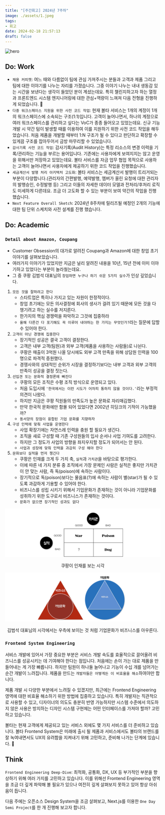 ```yaml
---
title: "[주간회고] 2024년 7주차"
image: ./assets/1.jpeg
tags:
- 회고
date: 2024-02-18 21:57:13
draft: false
---
```


![hero](./assets/1.jpeg)

## Do: Work

- `채용 커피챗`: 여느 때와 다름없이 팀에 관심 가져주시는 분들과 고객과 제품 그리고 팀에 대한 이야기를 나누는 자리를 가졌습니다. 그중 이야기 나누는 내내 생동감 있는 시간을 보낸다는 생각이 들었던 분이 계셨는데요. 특히 챌린지하고자 하는 열정과 프론트엔드 시스템 엔지니어링에 대한 관심+역량이 느껴져 다음 전형을 진행하게 되었습니다. 🙂
- `다중 워크스페이스 지원을 위한 사전 코드 작업`: 현재 볼타 서비스는 1개의 계정이 1개의 워크스페이스에 소속되는 구조(1:1)입니다. 고객이 늘어나면서, 하나의 계정으로 여러 워크스페이스를 관리하고 싶다는 VoC가 종종 들어오고 있었는데요. 신규 기능 개발 시 약간 텀이 발생할 때를 이용하여 이를 지원하기 위한 사전 코드 작업을 해두었습니다. 처음 제품을 개발할 때부터 1:N 구조가 될 수 있다고 판단하고 확장할 수 있게끔 구조를 잡아두어서 금방 마무리할 수 있었습니다.
- `감사기록 사전 코드 작업`: 감사기록(Audit History)는 특정 리소스의 변경 이력을 기록/관리하는 기능을 부르는 용어입니다. 기존에는 사용자에게 보여지지는 않고 운영을 위해서만 저장하고 있었는데요. 볼타 서비스를 자금 업무 협업 목적으로 사용하는 고객이 늘어나면서 사용자에게 제공하기 위한 코드 작업을 진행했습니다.
- `세금계산서 발행 처리 아키텍처 고도화`: 볼타 서비스는 세금계산서 발행이 트리거되는 부분이 다양합니다.(관리자의 간편발행, 예약발행, 멤버가 올린 요청에 대한 관리자의 발행승인, 수정발행 등) 그리고 이들의 자세한 데이터 모델과 전처리/후처리 로직도 미세하게 다른데요. 조금 더 고도화 할 수 있는 부분이 보여 약간의 작업을 진행 했습니다.
- `Next Feature Overall Sketch`: 2024년 8주차에 릴리즈될 예정인 2개의 기능에 대한 팀 단위 스케치와 사전 설계를 진행 했습니다.

## Do: Academic

### `Detail about Amazon, Coupang`
- Customer Obsession의 대가로 알려진 Coupang과 Amazon에 대한 창업 초기 이야기를 살펴보았습니다.
- 여러가지 이야기가 있었지만 지금은 널리 알려진 내용을 10년, 15년 전에 이미 이야기하고 있었다는 부분이 놀라웠는데요.
- 그 중 쿠팡 김범석 대표님의 `창업하면 누구나 하기 쉬운 5가지 실수`가 인상 깊었습니다.

1. `모든 것을 잘하려고 한다`
    - 스타트업은 특히나 가지고 있는 자원이 한정적이다.
    - 창업 초기에는 모든 의사결정에 회사의 생사가 걸려 있기 때문에 모든 것을 다 챙기려고 하는 실수를 저지른다.
    - 한가지의 핵심 경쟁력을 파악하고 그것에 집중하라
    - `올해 다른건 다 포기해도 꼭 이루어 내야하는 한 가지는 무엇인가?`라는 질문에 답할 수 있어야 한다.
2. `고객이 아닌 경쟁에 집중한다`
    - 장기적인 성공은 결국 고객이 결정한다.
    - 고객은 내부 고객(팀원)과 외부 고객(제품을 사용하는 사람들)로 나뉜다.
    - 쿠팡은 매출이 3억원 나올 당시에도 외부 고객 만족을 위해 상담원 인력을 100명으로 파격적 증원했다.
    - 경쟁사와의 상대적인 순위가 시장을 결정하기보다는 내부 고객과 외부 고객의 만족이 성공을 결정 짓는다.
3. `선입견 또는 문화적 결정론에 빠진다`
    - 쿠팡의 모든 조직은 수평 조직 방식으로 운영되고 있다.
    - 처음 도입시에 `'한국에서는 이런 시도가 어차피 통하지 않을 것이다.'`라는 부정적 의견이 나왔다.
    - 하지만 지금은 쿠팡 직원들의 만족도가 높은 문화로 자리매김했다.
    - 만약 한국적 문화에만 함몰 되어 있었다면 2002년 히딩크의 기적이 가능했을까?
    - `동서양의 장점이 융합된 기업 문화를 지향하자`
4. `구성 인력에 맞춰 사업을 운영한다`
    - 사업 확장기에는 자연스레 인력을 충원 할 필요가 생긴다.
    - 조직을 새로 구성할 때 기존 구성원들의 입사 순서나 사업 기여도를 고려한다.
    - 하지만 그 정도가 사업의 방향을 좌지우지할 정도가 되어서는 안 된다.
    - `사업과 성장에 맞춰 인력을 과감히 구성 해야 한다`
5. `문화보다 실적을 먼저 챙긴다`
    - 쿠팡은 인재를 크게 두 가치 축, `실적`과 `가치관`을 바탕으로 평가한다.
    - 이에 따른 네 가지 분류 중 조직에서 가장 문제인 사람은 실적은 좋지만 가치관이 안 맞는 사람, 즉 독(poison)에 속하는 사람이다.
    - 장기적으로 독(poison)보다는 물음표(?)에 속하는 사람이 별(star)가 될 수 있도록 과감하게 기용할 수 있어야 한다.
    - 비즈니스를 성립 시키기 위해서 기업문화가 존재하는 것이 아니라 기업문화를 성취하기 위한 도구로서 비즈니스가 존재하는 것이다.
    - `문화가 없으면 장기적인 성과도 없다`

![coupang](./assets/2.png)
<center>쿠팡이 인재를 보는 시각</center>

![coupang-business](./assets/3.png)
<center>김범석 대표님의 시각에서는 우측에 보이는 것 처럼 기업문화가 비즈니스를 아우른다.</center>

### `Frontend System Engineering`

서비스 개발에 있어서 가장 중요한 부분은 서비스 개발 속도를 효율적으로 끌어올려 비즈니스를 성공시키는 데 기여해야 한다는 점입니다. 처음에는 손이 가는 대로 제품을 만들어내는 게 가장 빠릅니다. 하지만 팀원이 하나둘 늘어나고 기능이 수십 개를 넘어가는 순간 개발이 느려집니다. 제품을 만드는 `개발자들은 어떻게든 이 비효율을 해소`하여야만 합니다.

제품 개발 시 다양한 부분에서 느려질 수 있겠지만, 최근에는 Frontend Engineering 영역에 대한 비효율 해소하기 위한 방법에 집중하고 있습니다. 특히 개발자는 직관적으로 사용할 수 있고, 디자이너의 의도도 충분히 반영 가능하지만 시스템 수준에서 의도하지 않은 사용은 방지하는 디자인 시스템 구현체는 어떤 인터페이스를 가져야 할까? 고민하고 있습니다.

볼타는 현재 고객에게 제공되고 있는 서비스 외에도 몇 가지 서비스를 더 준비하고 있습니다. 볼타 Frontend System은 미래에 출시 될 제품과 서비스에서도 볼타의 브랜드를 잘 녹여내면서도 UX의 유려함을 지켜내기 위해 고민하고, 준비해 나가는 단계에 있습니다. 🙂

## Think

`Frontend Engineering Deep-Dive`: 최적화, 공통화, DX, UX 등 부가적인 부분을 향상하기 위해 여러 가지를 고민하고 있습니다. 이를 위해선 Frontend Engineering 영역을 조금 더 깊게 파악해 볼 필요가 있으나 여전히 깊게 살펴보지 못하고 있어 항상 아쉬움이 듭니다.

다음 주에는 오픈소스 Design System을 조금 살펴보고, Next.js를 이용한 `One Day Semi Project`를 한 개 진행해 보고자 합니다.